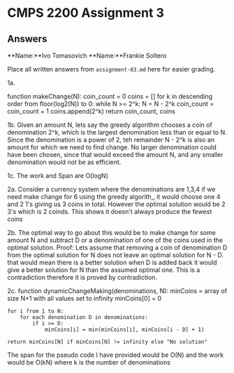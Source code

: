# CMPS 2200 Assignment 3
## Answers

**Name:**Ivo Tomasovich
**Name:**Frankie Soltero



Place all written answers from `assignment-03.md` here for easier grading.


1a. 

function makeChange(N):
    coin_count = 0
    coins = []
    for k in descending order from floor(log2(N)) to 0:
        while N >= 2^k:
            N = N - 2^k
            coin_count = coin_count + 1
            coins.append(2^k)
    return coin_count, coins



1b. Given an amount N, lets say the greedy algorithm chooses a coin of denomination 2^k, which is the largest denomination less than or equal to N. Since the denomination is a power of 2, teh remainder N - 2^k is also an amount for which we need to find change. No larger denomination could have been chosen, since that would exceed the amount N, and any smaller denomination would not be as efficient.



1c. The work and Span are O(logN)




2a. Consider a currency system where the denominations are 1,3,4 if we need make change for 6 using the greedy algorith,, it would choose one 4 and 2 1's giving us 3 coins in total. However the optimal solution would be 2 3's which is 2 coinds. This shows it doesn't always produce the fewest coins




2b. The optimal way to go about this would be to make change for some amount N and subtract D or a denomination of one of the coins used in the optimal solution.
Proof: Lets assume that removing a coin of denomination D from the optimal solution for N does not leave an optimal solution for N - D. that would mean there is a better solution when D is added back it would give a better solution for N than the assumed optimal one. This is a contradiction therefore it is proved by contradiction.






2c.
function dynamicChangeMaking(denominations, N):
    minCoins = array of size N+1 with all values set to infinity
    minCoins[0] = 0
 
    for i from 1 to N:
        for each denomination D in denominations:
            if i >= D:
                minCoins[i] = min(minCoins[i], minCoins[i - D] + 1)
 
    return minCoins[N] if minCoins[N] != infinity else "No solution"
The span for the pseudo code I have provided would be O(N) and the work would be O(kN) where k is the number of denominations
